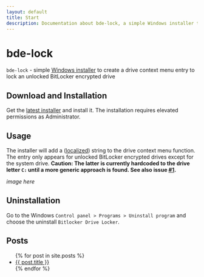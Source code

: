 ```yaml
---
layout: default
title: Start
description: Documentation about bde-lock, a simple Windows installer to create a drive context menu entry to lock and unlocked BitLocker encrypted drive, and the registry keys it creates and the files it installs
---
```


# bde-lock

`bde-lock` - simple [Windows installer](https://github.com/dleidert/bde-lock/releases/latest) to create a drive context menu entry to lock an unlocked BitLocker encrypted drive

## Download and Installation

Get the [latest installer](https://github.com/dleidert/bde-lock/releases/latest) and install it. The installation requires elevated permissions as Administrator.

## Usage

The installer will add a ([localized](./translation)) string to the drive context menu function. The entry only appears for unlocked BitLocker encrypted drives except for the system drive. **Caution: The latter is currently hardcoded to the drive letter `C:` until a more generic approach is found. See also issue [#1](https://github.com/dleidert/bde-lock/issues/1).**

*image here*

## Uninstallation

Go to the Windows `Control panel > Programs > Uninstall program` and choose the uninstall `Bitlocker Drive Locker`.

## Posts

<ul>
  {% for post in site.posts %}
    <li>
      <a href="{{ post.url | prepend: site.baseurl }}">{{ post.title }}</a>
    </li>
  {% endfor %}
</ul>

